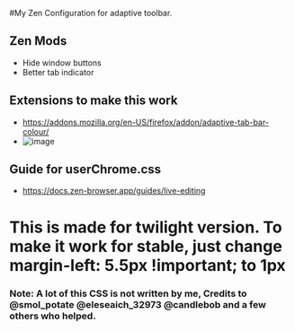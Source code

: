 #My Zen Configuration for adaptive toolbar.

## Zen Mods
- Hide window buttons
- Better tab indicator

## Extensions to make this work
- https://addons.mozilla.org/en-US/firefox/addon/adaptive-tab-bar-colour/
-  ![image](https://github.com/user-attachments/assets/f2f83783-e56c-477b-b45d-ab8250cf96a8)


## Guide for userChrome.css
- https://docs.zen-browser.app/guides/live-editing


# This is made for twilight version. To make it work for stable, just change margin-left: 5.5px !important; to 1px


### Note: A lot of this CSS is not written by me, Credits to @smol_potate @eleseaich_32973 @candlebob and a few others who helped.
